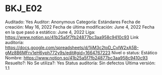 # BKJ_E02

Auditado: Yes
Auditor: Anonymous
Categoría: Estándares
Fecha de creación: May 16, 2022
Fecha de última modificación: June 4, 2022
Fecha en la que pasó a estático: June 4, 2022
Liga: https://www.notion.so/41b25a5f7fb24877bc3aa958c9410c93 
Link auditoría: https://docs.google.com/spreadsheets/d/1ijM3c2toD_CvIW2xA5B-gMz8B6MFrv1eH6yph772y9s/edit#gid=1664767223
Nivel o status: Estático
Nombre: https://www.notion.so/41b25a5f7fb24877bc3aa958c9410c93 
Resuelto?: No
Se utiliza?: Yes
Status auditoría: Sin defectos
Última versión: 1.1